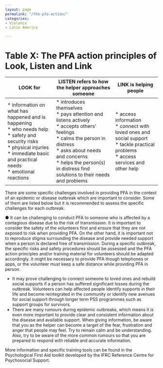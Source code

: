 ```yaml
---
layout: page
permalink: "/the-pfa-action/"
categories:
- Violence
- Latin America

---
```

# Table X: The PFA action principles of Look, Listen and Link

| LOOK for | LISTEN refers to how the helper approaches someone | LINK is   helping people |
| --- | --- | --- |
| * information on what has happened and is happening<br> * who needs help<br> * safety and security risks<br>  * physical injuries<br> * immediate basic and   practical needs<br>  * emotional reactions | * introduces themselves<br> * pays attention and listens actively<br> * accepts others’ feelings<br> * calms the person in distress<br>  * asks about needs and concerns<br>  * helps the person(s) in distress find solutions to their needs and problems | * access information<br> *  connect with loved ones and social support<br>  * tackle practical problems<br>  * access services and other help |

There are some specific challenges involved in providing PFA in the context of an epidemic or disease outbreak which are important to consider. Some of them are listed below but it is recommended to assess the specific challenges for each outbreak.

●       It can be challenging to conduct PFA to someone who is affected by a contagious disease due to the risk of transmission. It is important to consider the safety of the volunteers first and ensure that they are not exposed to risk when providing PFA. On the other hand, it is important not to reproduce stigma surrounding the disease and provide needed support when a person is declared free of transmission. During a specific outbreak, the specific risks and safety procedures should be assessed and the PFA action principles and/or training material for volunteers should be adapted accordingly. It might be necessary to provide PFA though telephones or apps, or the volunteer must keep a safe distance while providing PFA in person.

* It may prove challenging to connect someone to loved ones and rebuild social supports if a person has suffered significant losses during the outbreak. Volunteers can help affected people identify supports in their life and become reintegrated in the community or identify new avenues for social support through longer term PSS programmes such as support groups for survivors.
*  There are many rumours during epidemic outbreaks, which means it is even more important to provide clear and consistent information about the disease and available support. When giving information, be aware that you as the helper can become a target of the fear, frustration and anger that people may feel. Try to remain calm and be understanding. Also, try to be aware of the more common rumours so that you are prepared to respond with reliable and accurate information.

More information and specific training tools can be found in the Psychological First Aid toolkit developed by the IFRC Reference Centre for Psychosocial Support.
